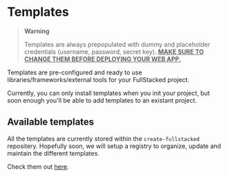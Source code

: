 # Templates

> **Warning**
> 
> Templates are always prepopulated with dummy and placeholder credentials (username, password, secret key). **<u>MAKE SURE TO CHANGE THEM BEFORE DEPLOYING YOUR WEB APP.</u>**

Templates are pre-configured and ready to use libraries/frameworks/external tools for  your FullStacked project. 

Currently, you can only install templates when you init your project, but soon enough you'll be able to add templates to an existant project.

## Available templates

All the templates are currently stored within the `create-fullstacked` repositery. Hopefully soon, we will setup a registry to organize, update and maintain the different templates.

Check them out [here](https://github.com/cplepage/create-fullstacked/tree/main/templates).
